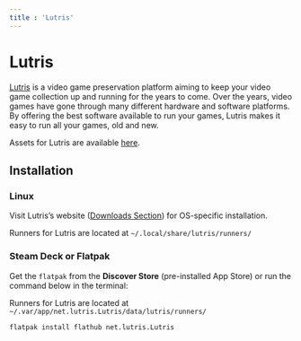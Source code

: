 ```yaml
---
title : 'Lutris'
---
```


# Lutris

[Lutris](https://lutris.net/) is a video game preservation platform aiming to keep your video game collection up and running for the years to come.
Over the years, video games have gone through many different hardware and software platforms. By offering the best software available to run your games, Lutris makes it easy to run all your games, old and new.

Assets for Lutris are available [here](https://www.steamgriddb.com/game/5267809).


## Installation

### Linux

Visit Lutris’s website ([Downloads Section](https://lutris.net/downloads)) for OS-specific installation.

Runners for Lutris are located at `~/.local/share/lutris/runners/`

### Steam Deck or Flatpak

Get the `flatpak` from the **Discover Store** (pre-installed App Store) or run the command below in the terminal:

Runners for Lutris are located at `~/.var/app/net.lutris.Lutris/data/lutris/runners/`

```sh
flatpak install flathub net.lutris.Lutris
```
